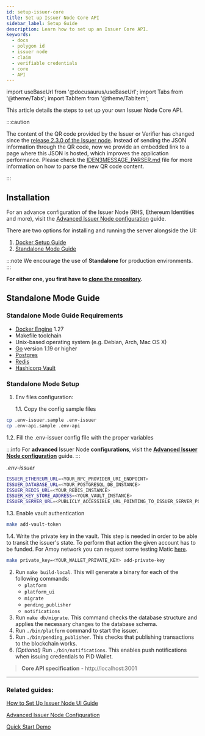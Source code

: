 ```yaml
---
id: setup-issuer-core
title: Set up Issuer Node Core API
sidebar_label: Setup Guide
description: Learn how to set up an Issuer Core API.
keywords:
  - docs
  - polygon id
  - issuer node
  - claim
  - verifiable credentials
  - core
  - API
---
```


import useBaseUrl from '@docusaurus/useBaseUrl';
import Tabs from '@theme/Tabs';
import TabItem from '@theme/TabItem';

This article details the steps to set up your own Issuer Node Core API.

:::caution

The content of the QR code provided by the Issuer or Verifier has changed since the <ins>[release 2.3.0 of the Issuer node](https://github.com/0xPolygonID/issuer-node/releases/tag/v2.3.0)</ins>. Instead of sending the JSON information through the QR code, now we provide an embedded link to a page where this JSON is hosted, which improves the application performance. Please check the <ins>[IDEN3MESSAGE_PARSER.md](https://github.com/0xPolygonID/polygonid-flutter-sdk/blob/main/IDEN3MESSAGE_PARSER.md)</ins> file for more information on how to parse the new QR code content.

:::

## Installation

For an advance configuration of the Issuer Node (RHS, Ethereum Identities and more), visit the [Advanced Issuer Node configuration](issuer-configuration.md#Advanced-Issuer-Node-configuration) guide.

There are two options for installing and running the server alongside the UI:

1. [Docker Setup Guide](https://github.com/0xPolygonID/issuer-node)
2. [Standalone Mode Guide](#standalone-mode-guide)

:::note
We encourage the use of **Standalone** for production environments.
:::

**For either one, you first have to [clone the repository](https://github.com/0xPolygonID/issuer-node).**

## Standalone Mode Guide

### Standalone Mode Guide Requirements

- [Docker Engine](https://docs.docker.com/engine/) 1.27
- Makefile toolchain
- Unix-based operating system (e.g. Debian, Arch, Mac OS X)
- [Go](https://go.dev/) version 1.19 or higher
- [Postgres](https://www.postgresql.org/)
- [Redis](https://redis.io/)
- [Hashicorp Vault](https://github.com/hashicorp/vault)

### Standalone Mode Setup

1. Env files configuration:

   1.1. Copy the config sample files

```bash
cp .env-issuer.sample .env-issuer
cp .env-api.sample .env-api
```

1.2. Fill the .env-issuer config file with the proper variables

:::info
For **advanced** Issuer Node **configurations**, visit the [**Advanced Issuer Node configuration**](issuer-configuration.md#Advanced-Issuer-Node-configuration) guide.
:::

_.env-issuer_

```bash
ISSUER_ETHEREUM_URL=<YOUR_RPC_PROVIDER_URI_ENDPOINT>
ISSUER_DATABASE_URL=<YOUR_POSTGRESQL_DB_INSTANCE>
ISSUER_REDIS_URL=<YOUR_REDIS_INSTANCE>
ISSUER_KEY_STORE_ADDRESS=<YOUR_VAULT_INSTANCE>
ISSUER_SERVER_URL=<PUBLICLY_ACCESSIBLE_URL_POINTING_TO_ISSUER_SERVER_PORT>
```

1.3. Enable vault authentication

```bash
make add-vault-token
```

1.4. Write the private key in the vault. This step is needed in order to be able to transit the issuer's state. To perform that action the given account has to be funded. For Amoy network you can request some testing Matic [here](https://www.alchemy.com/faucets/polygon-amoy).

```bash
make private_key=<YOUR_WALLET_PRIVATE_KEY> add-private-key
```

2. Run `make build-local`. This will generate a binary for each of the following commands:
   - `platform`
   - `platform_ui`
   - `migrate`
   - `pending_publisher`
   - `notifications`
3. Run `make db/migrate`. This command checks the database structure and applies the necessary changes to the database schema.
4. Run `./bin/platform` command to start the issuer.
5. Run `./bin/pending_publisher`. This checks that publishing transactions to the blockchain works.
6. _(Optional)_ Run `./bin/notifications`. This enables push notifications when issuing credentials to PID Wallet.

> **Core API specification** - http://localhost:3001

---

### Related guides:

[How to Set Up Issuer Node UI Guide](setup-issuer-ui.md)

[Advanced Issuer Node Configuration](issuer-configuration.md)

[Quick Start Demo](../quick-start-demo.md)
